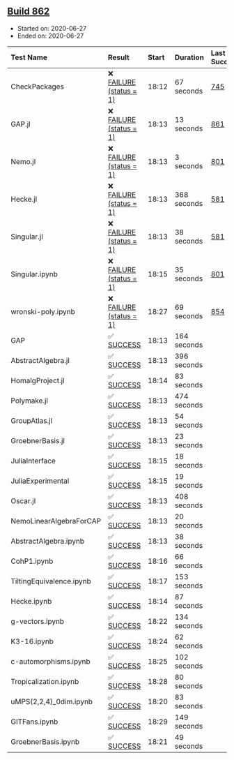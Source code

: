 ## [Build 862](https://oscarci.mathematik.uni-kl.de/job/oscar-julia-1.4/862/)

* Started on: 2020-06-27
* Ended on: 2020-06-27

| Test Name    | Result | Start | Duration | Last Success | First Failure |
|:-------------|:-------|:------|:---------|:-------------|:--------------|
| CheckPackages | ❌ [FAILURE (status = 1)](https://oscarci.mathematik.uni-kl.de/job/oscar-julia-1.4/862/artifact/logs/build-862/CheckPackages.log) | 18:12 | 67 seconds | [745](https://oscarci.mathematik.uni-kl.de/job/oscar-julia-1.4/745/) | [746](https://oscarci.mathematik.uni-kl.de/job/oscar-julia-1.4/746/) |
| GAP.jl | ❌ [FAILURE (status = 1)](https://oscarci.mathematik.uni-kl.de/job/oscar-julia-1.4/862/artifact/logs/build-862/GAP.jl.log) | 18:13 | 13 seconds | [861](https://oscarci.mathematik.uni-kl.de/job/oscar-julia-1.4/861/) | [862](https://oscarci.mathematik.uni-kl.de/job/oscar-julia-1.4/862/) |
| Nemo.jl | ❌ [FAILURE (status = 1)](https://oscarci.mathematik.uni-kl.de/job/oscar-julia-1.4/862/artifact/logs/build-862/Nemo.jl.log) | 18:13 | 3 seconds | [801](https://oscarci.mathematik.uni-kl.de/job/oscar-julia-1.4/801/) | [802](https://oscarci.mathematik.uni-kl.de/job/oscar-julia-1.4/802/) |
| Hecke.jl | ❌ [FAILURE (status = 1)](https://oscarci.mathematik.uni-kl.de/job/oscar-julia-1.4/862/artifact/logs/build-862/Hecke.jl.log) | 18:13 | 368 seconds | [581](https://oscarci.mathematik.uni-kl.de/job/oscar-julia-1.4/581/) | [582](https://oscarci.mathematik.uni-kl.de/job/oscar-julia-1.4/582/) |
| Singular.jl | ❌ [FAILURE (status = 1)](https://oscarci.mathematik.uni-kl.de/job/oscar-julia-1.4/862/artifact/logs/build-862/Singular.jl.log) | 18:13 | 38 seconds | [581](https://oscarci.mathematik.uni-kl.de/job/oscar-julia-1.4/581/) | [582](https://oscarci.mathematik.uni-kl.de/job/oscar-julia-1.4/582/) |
| Singular.ipynb | ❌ [FAILURE (status = 1)](https://oscarci.mathematik.uni-kl.de/job/oscar-julia-1.4/862/artifact/logs/build-862/Singular.ipynb.log) | 18:15 | 35 seconds | [801](https://oscarci.mathematik.uni-kl.de/job/oscar-julia-1.4/801/) | [802](https://oscarci.mathematik.uni-kl.de/job/oscar-julia-1.4/802/) |
| wronski-poly.ipynb | ❌ [FAILURE (status = 1)](https://oscarci.mathematik.uni-kl.de/job/oscar-julia-1.4/862/artifact/logs/build-862/wronski-poly.ipynb.log) | 18:27 | 69 seconds | [854](https://oscarci.mathematik.uni-kl.de/job/oscar-julia-1.4/854/) | [855](https://oscarci.mathematik.uni-kl.de/job/oscar-julia-1.4/855/) |
| GAP | ✅ [SUCCESS](https://oscarci.mathematik.uni-kl.de/job/oscar-julia-1.4/862/artifact/logs/build-862/GAP.log) | 18:13 | 164 seconds |  |  |
| AbstractAlgebra.jl | ✅ [SUCCESS](https://oscarci.mathematik.uni-kl.de/job/oscar-julia-1.4/862/artifact/logs/build-862/AbstractAlgebra.jl.log) | 18:13 | 396 seconds |  |  |
| HomalgProject.jl | ✅ [SUCCESS](https://oscarci.mathematik.uni-kl.de/job/oscar-julia-1.4/862/artifact/logs/build-862/HomalgProject.jl.log) | 18:14 | 83 seconds |  |  |
| Polymake.jl | ✅ [SUCCESS](https://oscarci.mathematik.uni-kl.de/job/oscar-julia-1.4/862/artifact/logs/build-862/Polymake.jl.log) | 18:13 | 474 seconds |  |  |
| GroupAtlas.jl | ✅ [SUCCESS](https://oscarci.mathematik.uni-kl.de/job/oscar-julia-1.4/862/artifact/logs/build-862/GroupAtlas.jl.log) | 18:13 | 54 seconds |  |  |
| GroebnerBasis.jl | ✅ [SUCCESS](https://oscarci.mathematik.uni-kl.de/job/oscar-julia-1.4/862/artifact/logs/build-862/GroebnerBasis.jl.log) | 18:13 | 23 seconds |  |  |
| JuliaInterface | ✅ [SUCCESS](https://oscarci.mathematik.uni-kl.de/job/oscar-julia-1.4/862/artifact/logs/build-862/JuliaInterface.log) | 18:15 | 18 seconds |  |  |
| JuliaExperimental | ✅ [SUCCESS](https://oscarci.mathematik.uni-kl.de/job/oscar-julia-1.4/862/artifact/logs/build-862/JuliaExperimental.log) | 18:15 | 19 seconds |  |  |
| Oscar.jl | ✅ [SUCCESS](https://oscarci.mathematik.uni-kl.de/job/oscar-julia-1.4/862/artifact/logs/build-862/Oscar.jl.log) | 18:13 | 408 seconds |  |  |
| NemoLinearAlgebraForCAP | ✅ [SUCCESS](https://oscarci.mathematik.uni-kl.de/job/oscar-julia-1.4/862/artifact/logs/build-862/NemoLinearAlgebraForCAP.log) | 18:13 | 20 seconds |  |  |
| AbstractAlgebra.ipynb | ✅ [SUCCESS](https://oscarci.mathematik.uni-kl.de/job/oscar-julia-1.4/862/artifact/logs/build-862/AbstractAlgebra.ipynb.log) | 18:13 | 38 seconds |  |  |
| CohP1.ipynb | ✅ [SUCCESS](https://oscarci.mathematik.uni-kl.de/job/oscar-julia-1.4/862/artifact/logs/build-862/CohP1.ipynb.log) | 18:16 | 66 seconds |  |  |
| TiltingEquivalence.ipynb | ✅ [SUCCESS](https://oscarci.mathematik.uni-kl.de/job/oscar-julia-1.4/862/artifact/logs/build-862/TiltingEquivalence.ipynb.log) | 18:17 | 153 seconds |  |  |
| Hecke.ipynb | ✅ [SUCCESS](https://oscarci.mathematik.uni-kl.de/job/oscar-julia-1.4/862/artifact/logs/build-862/Hecke.ipynb.log) | 18:14 | 87 seconds |  |  |
| g-vectors.ipynb | ✅ [SUCCESS](https://oscarci.mathematik.uni-kl.de/job/oscar-julia-1.4/862/artifact/logs/build-862/g-vectors.ipynb.log) | 18:22 | 134 seconds |  |  |
| K3-16.ipynb | ✅ [SUCCESS](https://oscarci.mathematik.uni-kl.de/job/oscar-julia-1.4/862/artifact/logs/build-862/K3-16.ipynb.log) | 18:24 | 62 seconds |  |  |
| c-automorphisms.ipynb | ✅ [SUCCESS](https://oscarci.mathematik.uni-kl.de/job/oscar-julia-1.4/862/artifact/logs/build-862/c-automorphisms.ipynb.log) | 18:25 | 102 seconds |  |  |
| Tropicalization.ipynb | ✅ [SUCCESS](https://oscarci.mathematik.uni-kl.de/job/oscar-julia-1.4/862/artifact/logs/build-862/Tropicalization.ipynb.log) | 18:28 | 80 seconds |  |  |
| uMPS(2,2,4)_0dim.ipynb | ✅ [SUCCESS](https://oscarci.mathematik.uni-kl.de/job/oscar-julia-1.4/862/artifact/logs/build-862/uMPS-2-2-4-_0dim.ipynb.log) | 18:20 | 83 seconds |  |  |
| GITFans.ipynb | ✅ [SUCCESS](https://oscarci.mathematik.uni-kl.de/job/oscar-julia-1.4/862/artifact/logs/build-862/GITFans.ipynb.log) | 18:29 | 149 seconds |  |  |
| GroebnerBasis.ipynb | ✅ [SUCCESS](https://oscarci.mathematik.uni-kl.de/job/oscar-julia-1.4/862/artifact/logs/build-862/GroebnerBasis.ipynb.log) | 18:21 | 49 seconds |  |  |
